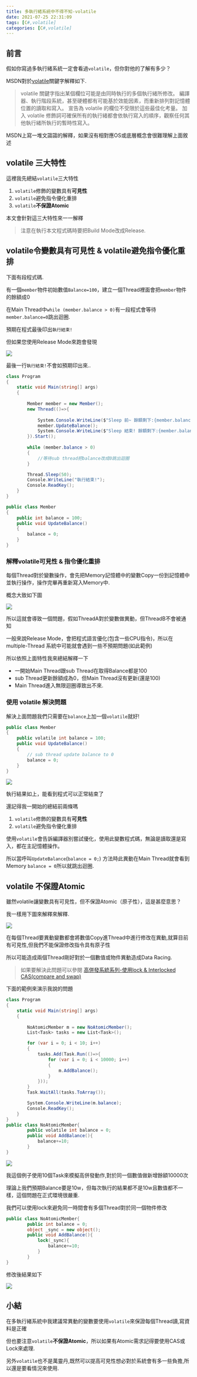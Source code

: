 ```yaml
---
title: 多執行緒系統中不得不知-volatile
date: 2021-07-25 22:31:09
tags: [C#,volatile]
categories: [C#,volatile]
---
```


## 前言

假如你寫過多執行緒系統一定會看過`volatile`，但你對他的了解有多少？

MSDN對於[volatile](https://docs.microsoft.com/zh-tw/dotnet/csharp/language-reference/keywords/volatile)關鍵字解釋如下.

> volatile 關鍵字指出某個欄位可能是由同時執行的多個執行緒所修改。 編譯器、執行階段系統，甚至硬體都有可能基於效能因素，而重新排列對記憶體位置的讀取和寫入。 宣告為 volatile 的欄位不受限於這些最佳化考量。 加入 volatile 修飾詞可確保所有的執行緒都會依執行寫入的順序，觀察任何其他執行緒所執行的暫時性寫入。

MSDN上寫一堆文謅謅的解釋，如果沒有相對應OS或底層概念會很難理解上面敘述

## volatile 三大特性

這裡我先總結`volatile`三大特性

1. `volatile`修飾的變數具有**可見性**
2. `volatile`避免指令優化重排
3. `volatile`**不保證Atomic**

本文會針對這三大特性來一一解釋

> 注意在執行本文程式碼時要把Build Mode改成Release.

## volatile令變數具有可見性 & volatile避免指令優化重排

下面有段程式碼.

有一個`member`物件初始數值`Balance=100`，建立一個Thread裡面會把`member`物件的餘額成0

在Main Thread中`while (member.balance > 0)`有一段程式會等待`member.balance=0`跳出迴圈.

預期在程式最後印出`執行結束!`

但如果您使用Release Mode來跑會發現

![](https://i.imgur.com/1nZBMSC.png)

最後一行`執行結束!`不會如預期印出來..

```c#
class Program
{
    static void Main(string[] args)
    {
        
        Member member = new Member();
        new Thread(()=>{
            
            System.Console.WriteLine($"Sleep 前~ 餘額剩下:{member.balance}");
            member.UpdateBalance();
            System.Console.WriteLine($"Sleep 結束! 餘額剩下:{member.balance}");
        }).Start();
        
        while (member.balance > 0)
        {
            //等待sub thread把balance改成0跳出迴圈
        }   

        Thread.Sleep(50);
        Console.WriteLine("執行結束!");
        Console.ReadKey();
    }
}

public class Member
{
    public int balance = 100;
    public void UpdateBalance()
    {
        balance = 0;  
    }
}
```

### 解釋volatile可見性 & 指令優化重排

每個Thread對於變數操作，會先把Memory記憶體中的變數Copy一份到記憶體中並執行操作，操作完畢再重新寫入Memory中.

概念大致如下圖

![](https://i.imgur.com/zXprOIe.png)

所以這就會導致一個問題，假如ThreadA對於變數做異動，但ThreadB不會被通知

一般來說Release Mode，會把程式語言優化(包含一些CPU指令)，所以在multiple-Thread 系統中可能就會遇到一些不預期問題(如此範例)

所以依照上面特性我來總結解釋一下

* 一開始Main Thread跟sub Thread在取得Balance都是100
* sub Thread更新餘額成為0，但Main Thread沒有更新(還是100)
* Main Thread進入無限迴圈導致出不來.

### 使用 volatile 解決問題

解決上面問題我們只需要在`balance`上加一個`volatile`就好!

```c#
public class Member
{
    public volatile int balance = 100;
    public void UpdateBalance()
    {
        // sub thread update balance to 0
        balance = 0;  
    }
}
```

![](https://i.imgur.com/RaSL8k4.png)

執行結果如上，能看到程式可以正常結束了

還記得我一開始的總結前兩條嗎

1. `volatile`修飾的變數具有**可見性**
2. `volatile`避免指令優化重排

使用`volatile`會告訴編譯器別嘗試優化，使用此變數程式碼，無論是讀取還是寫入，都在主記憶體操作。

所以當呼叫`UpdateBalance`(`balance = 0;`) 方法時此異動在Main Thread就會看到Memory `balance = 0`所以就跳出迴圈.

## volatile 不保證Atomic

雖然volatile讓變數具有可見性，但不保證Atomic（原子性），這是甚麼意思？

我一樣用下圖來解釋來解釋.

![](https://i.imgur.com/zXprOIe.png)

在每個Thread要異動變數都會將數值Copy進Thread中進行修改在異動,就算目前有可見性,但我們不能保證修改指令具有原子性

所以可能造成兩個Thread剛好對於一個數值或物件異動造成Data Racing.

> 如果要解決此問題可以參閱 [高併發系統系列-使用lock & Interlocked CAS(compare and swap)](https://isdaniel.github.io/high-concurrency-atomic-cas-algorithm/)

下面的範例來演示我說的問題

```c#
class Program
{
    static void Main(string[] args)
    {
        
        NoAtomicMember m = new NoAtomicMember();
        List<Task> tasks = new List<Task>();

        for (var i = 0; i < 10; i++)
        {
            tasks.Add(Task.Run(()=>{
                for (var i = 0; i < 10000; i++)
                {
                    m.AddBalance();
                }
            }));
        }
        Task.WaitAll(tasks.ToArray());

        System.Console.WriteLine(m.balance);
        Console.ReadKey();
    }
}
public class NoAtomicMember{
        public volatile int balance = 0;
        public void AddBalance(){
            balance+=10;
        }
}
```

![](https://i.imgur.com/pUqN5ii.png)

我這個例子使用10個Task來模擬高併發動作,對於同一個數值做新增餘額10000次

理論上我們預期Balance要是10w，但每次執行的結果都不是10w且數值都不一樣，這個問題在正式環境很嚴重.

我們可以使用lock來避免同一時間會有多個Thread對於同一個物件修改

```c#
public class NoAtomicMember{
        public int balance = 0;
        object _sync = new object();
        public void AddBalance(){
            lock(_sync){
                balance+=10;
            }
        }
}
```

修改後結果如下

![](https://i.imgur.com/fszxx6X.png)

## 小結

在多執行緒系統中我建議常異動的變數要使用`volatile`來保證每個Thread讀,寫資料是正確

但也要注意`volatile`**不保證Atomic**，所以如果有Atomic需求記得要使用CAS或Lock來處理.

另外`volatile`也不是萬靈丹,既然可以提高可見性想必對於系統會有多一些負擔,所以還是要看情況來使用.

